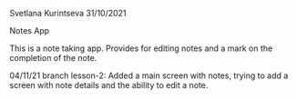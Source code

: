 Svetlana Kurintseva 31/10/2021

Notes App

This is a note taking app. Provides for editing notes and a mark on the completion of the note.

04/11/21 branch lesson-2: Added a main screen with notes, trying to add a screen with note details and the ability to edit a note.
